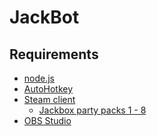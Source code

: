 JackBot
=======

Requirements
------------
 - [node.js](https://nodejs.org/)
 - [AutoHotkey](https://www.autohotkey.com/)
 - [Steam client](https://store.steampowered.com/)
   - [Jackbox party packs 1 - 8](https://store.steampowered.com/search/?term=jackbox+party+pack)
 - [OBS Studio](https://obsproject.com/)

